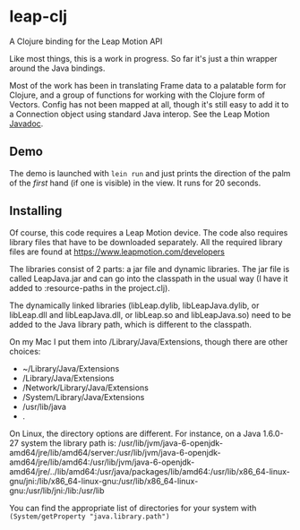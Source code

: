 leap-clj
========

A Clojure binding for the Leap Motion API

Like most things, this is a work in progress. So far it's just a thin wrapper around the Java bindings.

Most of the work has been in translating Frame data to a palatable form for Clojure, and a group of functions for working with the Clojure form of Vectors. Config has not been mapped at all, though it's still easy to add it to a Connection object using standard Java interop. See the Leap Motion [Javadoc](https://developer.leapmotion.com/documentation/Languages/Java/API/annotated.html "LeapMotion Javadoc").

## Demo

The demo is launched with `lein run` and just prints the direction of the palm of the *first* hand (if one is visible) in the view. It runs for 20 seconds.

## Installing

Of course, this code requires a Leap Motion device. The code also requires library files that have to be downloaded separately. All the required library files are found at https://www.leapmotion.com/developers

The libraries consist of 2 parts: a jar file and dynamic libraries. The jar file is called LeapJava.jar and can go into the classpath in the usual way (I have it added to :resource-paths in the project.clj).

The dynamically linked libraries (libLeap.dylib, libLeapJava.dylib, or libLeap.dll and libLeapJava.dll, or libLeap.so and libLeapJava.so) need to be added to the Java library path, which is different to the classpath.

On my Mac I put them into /Library/Java/Extensions, though there are other choices:
 - ~/Library/Java/Extensions
 - /Library/Java/Extensions
 - /Network/Library/Java/Extensions
 - /System/Library/Java/Extensions
 - /usr/lib/java
 - .

 On Linux, the directory options are different. For instance, on a Java 1.6.0-27 system the library path is:
   /usr/lib/jvm/java-6-openjdk-amd64/jre/lib/amd64/server:/usr/lib/jvm/java-6-openjdk-amd64/jre/lib/amd64:/usr/lib/jvm/java-6-openjdk-amd64/jre/../lib/amd64:/usr/java/packages/lib/amd64:/usr/lib/x86\_64-linux-gnu/jni:/lib/x86\_64-linux-gnu:/usr/lib/x86\_64-linux-gnu:/usr/lib/jni:/lib:/usr/lib

You can find the appropriate list of directories for your system with `(System/getProperty "java.library.path")`

